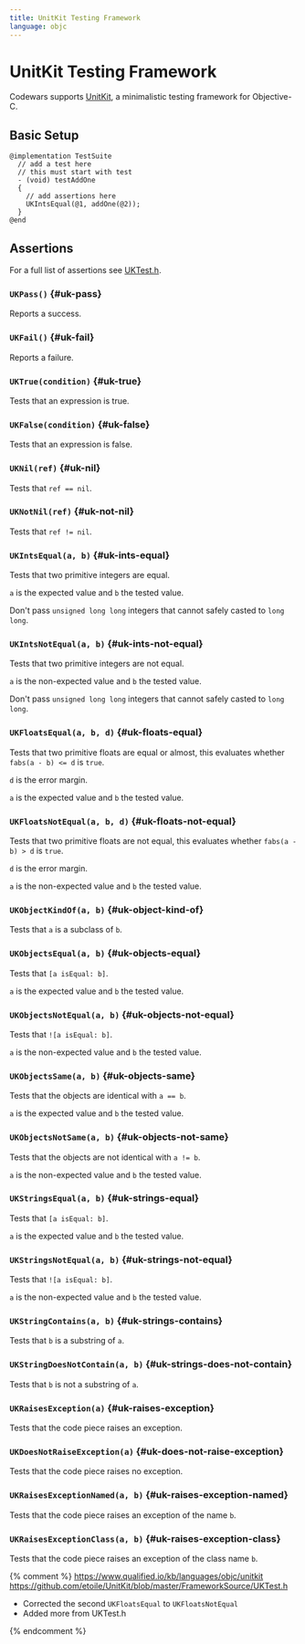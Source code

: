 ```yaml
---
title: UnitKit Testing Framework
language: objc
---
```


# UnitKit Testing Framework

Codewars supports [UnitKit](https://github.com/etoile/UnitKit),
a minimalistic testing framework for Objective-C.

## Basic Setup

```objc
@implementation TestSuite
  // add a test here
  // this must start with test
  - (void) testAddOne
  {
    // add assertions here
    UKIntsEqual(@1, addOne(@2));
  }
@end
```


## Assertions

For a full list of assertions see [UKTest.h](https://github.com/etoile/UnitKit/blob/master/FrameworkSource/UKTest.h).

### `UKPass()` {#uk-pass}

Reports a success.

### `UKFail()` {#uk-fail}

Reports a failure.

### `UKTrue(condition)` {#uk-true}

Tests that an expression is true.

### `UKFalse(condition)` {#uk-false}

Tests that an expression is false.

### `UKNil(ref)` {#uk-nil}

Tests that `ref == nil`.

### `UKNotNil(ref)` {#uk-not-nil}

Tests that `ref != nil`.

### `UKIntsEqual(a, b)` {#uk-ints-equal}

Tests that two primitive integers are equal.

`a` is the expected value and `b` the tested value.

Don't pass `unsigned long long` integers that cannot safely casted to `long long`.

### `UKIntsNotEqual(a, b)` {#uk-ints-not-equal}

Tests that two primitive integers are not equal.

`a` is the non-expected value and `b` the tested value.

Don't pass `unsigned long long` integers that cannot safely casted to `long long`.

### `UKFloatsEqual(a, b, d)` {#uk-floats-equal}

Tests that two primitive floats are equal or almost,
this evaluates whether `fabs(a - b) <= d` is `true`.

`d` is the error margin.

`a` is the expected value and `b` the tested value.

### `UKFloatsNotEqual(a, b, d)` {#uk-floats-not-equal}

Tests that two primitive floats are not equal,
this evaluates whether `fabs(a - b) > d` is `true`.

`d` is the error margin.

`a` is the non-expected value and `b` the tested value.

### `UKObjectKindOf(a, b)` {#uk-object-kind-of}

Tests that `a` is a subclass of `b`.

### `UKObjectsEqual(a, b)` {#uk-objects-equal}

Tests that `[a isEqual: b]`.

`a` is the expected value and `b` the tested value.

### `UKObjectsNotEqual(a, b)` {#uk-objects-not-equal}

Tests that `![a isEqual: b]`.

`a` is the non-expected value and `b` the tested value.

### `UKObjectsSame(a, b)` {#uk-objects-same}

Tests that the objects are identical with `a == b`.

`a` is the expected value and `b` the tested value.

### `UKObjectsNotSame(a, b)` {#uk-objects-not-same}

Tests that the objects are not identical with `a != b`.

`a` is the non-expected value and `b` the tested value.

### `UKStringsEqual(a, b)` {#uk-strings-equal}

Tests that `[a isEqual: b]`.

`a` is the expected value and `b` the tested value.

### `UKStringsNotEqual(a, b)` {#uk-strings-not-equal}

Tests that `![a isEqual: b]`.

`a` is the non-expected value and `b` the tested value.

### `UKStringContains(a, b)` {#uk-strings-contains}

Tests that `b` is a substring of `a`.

### `UKStringDoesNotContain(a, b)` {#uk-strings-does-not-contain}

Tests that `b` is not a substring of `a`.

### `UKRaisesException(a)` {#uk-raises-exception}

Tests that the code piece raises an exception.

### `UKDoesNotRaiseException(a)` {#uk-does-not-raise-exception}

Tests that the code piece raises no exception.

### `UKRaisesExceptionNamed(a, b)` {#uk-raises-exception-named}

Tests that the code piece raises an exception of the name `b`.

### `UKRaisesExceptionClass(a, b)` {#uk-raises-exception-class}

Tests that the code piece raises an exception of the class name `b`.


{% comment %}
https://www.qualified.io/kb/languages/objc/unitkit
https://github.com/etoile/UnitKit/blob/master/FrameworkSource/UKTest.h

- Corrected the second `UKFloatsEqual` to `UKFloatsNotEqual`
- Added more from UKTest.h

{% endcomment %}
